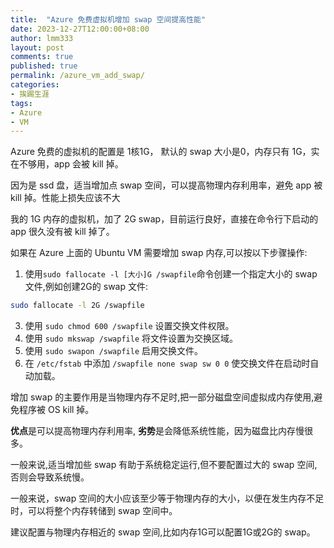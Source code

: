```yaml
---
title:  "Azure 免费虚拟机增加 swap 空间提高性能"
date: 2023-12-27T12:00:00+08:00
author: lmm333
layout: post
comments: true
published: true
permalink: /azure_vm_add_swap/
categories:
- 挨踢生涯
tags:
- Azure
- VM
---
```


Azure 免费的虚拟机的配置是 1核1G， 默认的 swap 大小是0，内存只有 1G，实在不够用，app 会被 kill 掉。

因为是 ssd 盘，适当增加点 swap 空间，可以提高物理内存利用率，避免 app 被 kill 掉。性能上损失应该不大

我的 1G 内存的虚拟机，加了 2G swap，目前运行良好，直接在命令行下启动的 app 很久没有被 kill 掉了。

<!--more-->

如果在 Azure 上面的 Ubuntu VM 需要增加 swap 内存,可以按以下步骤操作:
1. 使用`sudo fallocate -l [大小]G /swapfile`命令创建一个指定大小的 swap 文件,例如创建2G的 swap 文件:

```bash
sudo fallocate -l 2G /swapfile
```
3. 使用 `sudo chmod 600 /swapfile` 设置交换文件权限。
3. 使用 `sudo mkswap /swapfile` 将文件设置为交换区域。
4. 使用 `sudo swapon /swapfile` 启用交换文件。
5. 在 `/etc/fstab` 中添加 `/swapfile none swap sw 0 0` 使交换文件在启动时自动加载。

增加 swap 的主要作用是当物理内存不足时,把一部分磁盘空间虚拟成内存使用,避免程序被 OS kill 掉。

**优点**是可以提高物理内存利用率, **劣势**是会降低系统性能，因为磁盘比内存慢很多。

一般来说,适当增加些 swap 有助于系统稳定运行,但不要配置过大的 swap 空间,否则会导致系统慢。

一般来说，swap 空间的大小应该至少等于物理内存的大小，以便在发生内存不足时，可以将整个内存转储到 swap 空间中。

建议配置与物理内存相近的 swap 空间,比如内存1G可以配置1G或2G的 swap。